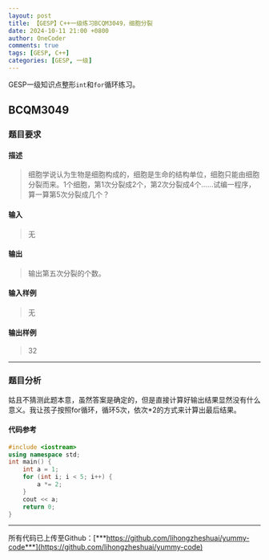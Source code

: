 ```yaml
---
layout: post
title: 【GESP】C++一级练习BCQM3049，细胞分裂
date: 2024-10-11 21:00 +0800
author: OneCoder
comments: true
tags: [GESP, C++]
categories: [GESP, 一级]
---
```

GESP一级知识点整形`int`和`for`循环练习。

<!--more-->

## BCQM3049

### 题目要求

#### 描述

>细胞学说认为生物是细胞构成的，细胞是生命的结构单位，细胞只能由细胞分裂而来。1个细胞，第1次分裂成2个，第2次分裂成4个……试编一程序，算一算第5次分裂成几个？

#### 输入

>无

#### 输出

>输出第五次分裂的个数。

#### 输入样例

>无

#### 输出样例

>32

---

### 题目分析

姑且不猜测此题本意，虽然答案是确定的，但是直接计算好输出结果显然没有什么意义。我让孩子按照for循环，循环5次，依次*2的方式来计算出最后结果。

#### 代码参考

```cpp
#include <iostream>
using namespace std;
int main() {
    int a = 1;
    for (int i; i < 5; i++) {
        a *= 2;
    }
    cout << a;
    return 0;
}
```

---

所有代码已上传至Github：[***https://github.com/lihongzheshuai/yummy-code***](https://github.com/lihongzheshuai/yummy-code)
